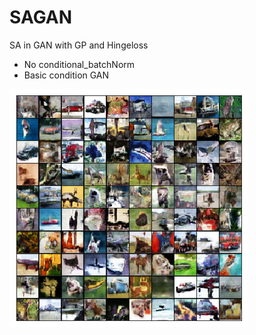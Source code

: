 # SAGAN
SA in GAN with GP and Hingeloss
- No conditional_batchNorm
- Basic condition GAN

![Image_Cifar_Gen_SAGAN](cifar_random_gen.png)
